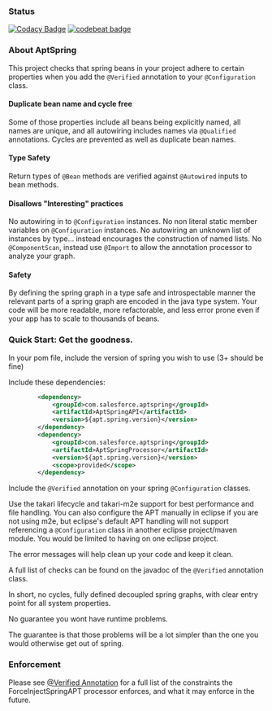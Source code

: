 ### Status ###

[![Codacy Badge](https://api.codacy.com/project/badge/Grade/7e9fe7e2a2534e9dacddaf15a9fc27e4)](https://www.codacy.com/app/rexhoffman/AptSpring?utm_source=github.com&amp;utm_medium=referral&amp;utm_content=salesforce/AptSpring&amp;utm_campaign=Badge_Grade)
[![codebeat badge](https://codebeat.co/badges/a0528ed4-185e-4ac2-90c5-a93477656a7a)](https://codebeat.co/projects/github-com-salesforce-aptspring-master)

### About AptSpring ###

This project checks that spring beans in your project adhere to certain properties when you add the ```@Verified``` annotation to your ```@Configuration``` class.

#### Duplicate bean name and cycle free ####

Some of those properties include all beans being explicitly named, all names are unique, and all autowiring includes names via ```@Qualified``` annotations.  Cycles are prevented as well as duplicate bean names.  

#### Type Safety ####

Return types of ```@Bean``` methods are verified against ```@Autowired``` inputs to bean methods.

#### Disallows "Interesting" practices ####

No autowiring in to ```@Configuration``` instances.
No non literal static member variables on ```@Configuration``` instances.
No autowiring an unknown list of instances by type... instead encourages the construction of named lists.
No ```@ComponentScan```, instead use ```@Import``` to allow the annotation processor to analyze your graph.

#### Safety ####

By defining the spring graph in a type safe and introspectable manner the relevant parts of a spring graph are encoded in the java type system.  Your code will be more readable, more refactorable, and less error prone even if your app has to scale to thousands of beans.

### Quick Start: Get the goodness. ###

In your pom file, include the version of spring you wish to use (3+ should be fine)

Include these dependencies:

```xml
        <dependency>
            <groupId>com.salesforce.aptspring</groupId>
            <artifactId>AptSpringAPI</artifactId>
            <version>${apt.spring.version}</version>
        </dependency>
        <dependency>
            <groupId>com.salesforce.aptspring</groupId>
            <artifactId>AptSpringProcessor</artifactId>
            <version>${apt.spring.version}</version>
            <scope>provided</scope>
        </dependency>
```

Include the ```@Verified``` annotation on your spring ```@Configuration``` classes.

Use the takari lifecycle and takari-m2e support for best performance and file handling.
You can also configure the APT manually in eclipse if you are not using m2e, but eclipse's default APT handling will not support referencing a ```@Configuration``` class in another eclipse project/maven module.   You would be limited to having on one eclipse project.

The error messages will help clean up your code and keep it clean.

A full list of checks can be found on the javadoc of the ```@Verified``` annotation class.

In short, no cycles, fully defined decoupled spring graphs, with clear entry point for all system properties.

No guarantee you wont have runtime problems.

The guarantee is that those problems will be a lot simpler than the one you would otherwise get out of spring.

### Enforcement ###
Please see [@Verified Annotation](./AptSpringAPI/src/main/java/com/salesforce/aptspring/Verified.java#L35) for a full list of the
constraints the ForceInjectSpringAPT processor enforces, and what it may enforce in the future.

